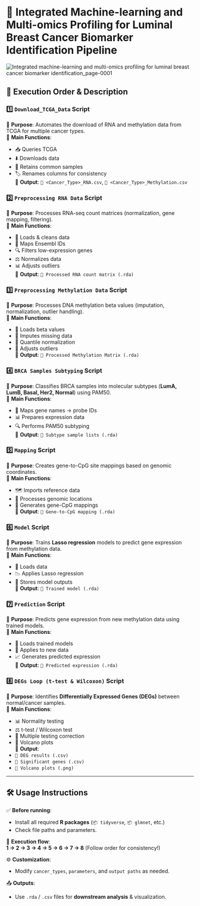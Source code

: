 # 🧬 Integrated Machine-learning and Multi-omics Profiling for Luminal Breast Cancer Biomarker Identification Pipeline
![Integrated machine-learning and multi-omics profiling for luminal breast cancer biomarker identification_page-0001](https://github.com/user-attachments/assets/a4ad48d6-bec8-4247-8cf9-96ea91a4c134)

## 🚀 Execution Order & Description  

### 1️⃣ **`Download_TCGA_Data` Script**  
🔹 **Purpose**: Automates the download of RNA and methylation data from TCGA for multiple cancer types.  
🔹 **Main Functions**:  
  - 📥 Queries TCGA  
  - ⬇️ Downloads data  
  - 🔄 Retains common samples  
  - 🏷️ Renames columns for consistency  
🔹 **Output**: `📂 <Cancer_Type>_RNA.csv`, `📂 <Cancer_Type>_Methylation.csv`  

### 2️⃣ **`Preprocessing RNA Data` Script**  
🔹 **Purpose**: Processes RNA-seq count matrices (normalization, gene mapping, filtering).  
🔹 **Main Functions**:  
  - 🧹 Loads & cleans data  
  - 🧬 Maps Ensembl IDs  
  - 🔍 Filters low-expression genes  
  - ⚖️ Normalizes data  
  - 📊 Adjusts outliers  
🔹 **Output**: `📂 Processed RNA count matrix (.rda)`  

### 3️⃣ **`Preprocessing Methylation Data` Script**  
🔹 **Purpose**: Processes DNA methylation beta values (imputation, normalization, outlier handling).  
🔹 **Main Functions**:  
  - 🧪 Loads beta values  
  - 🔄 Imputes missing data  
  - 📏 Quantile normalization  
  - 🎯 Adjusts outliers  
🔹 **Output**: `📂 Processed Methylation Matrix (.rda)`  

### 4️⃣ **`BRCA Samples Subtyping` Script**  
🔹 **Purpose**: Classifies BRCA samples into molecular subtypes (**LumA, LumB, Basal, Her2, Normal**) using PAM50.  
🔹 **Main Functions**:  
  - 🧬 Maps gene names → probe IDs  
  - 📊 Prepares expression data  
  - 🔍 Performs PAM50 subtyping  
🔹 **Output**: `📂 Subtype sample lists (.rda)`  

### 5️⃣ **`Mapping` Script**  
🔹 **Purpose**: Creates gene-to-CpG site mappings based on genomic coordinates.  
🔹 **Main Functions**:  
  - 🗺️ Imports reference data  
  - 🧬 Processes genomic locations  
  - 🔗 Generates gene-CpG mappings  
🔹 **Output**: `📂 Gene-to-CpG mapping (.rda)`  

### 6️⃣ **`Model` Script**  
🔹 **Purpose**: Trains **Lasso regression** models to predict gene expression from methylation data.  
🔹 **Main Functions**:  
  - 🤖 Loads data  
  - 📉 Applies Lasso regression  
  - 💾 Stores model outputs  
🔹 **Output**: `📂 Trained model (.rda)`  

### 7️⃣ **`Prediction` Script**  
🔹 **Purpose**: Predicts gene expression from new methylation data using trained models.  
🔹 **Main Functions**:  
  - 🔮 Loads trained models  
  - 🎯 Applies to new data  
  - 📈 Generates predicted expression  
🔹 **Output**: `📂 Predicted expression (.rda)`  

### 8️⃣ **`DEGs Loop (t-test & Wilcoxon)` Script**  
🔹 **Purpose**: Identifies **Differentially Expressed Genes (DEGs)** between normal/cancer samples.  
🔹 **Main Functions**:  
  - 📊 Normality testing  
  - ⚖️ t-test / Wilcoxon test  
  - 🔢 Multiple testing correction  
  - 🌋 Volcano plots  
🔹 **Output**:  
  - `📂 DEG results (.csv)`  
  - `📂 Significant genes (.csv)`  
  - `📂 Volcano plots (.png)`  

---

## 🛠️ **Usage Instructions**  
✅ **Before running**:  
   - Install all required **R packages** (`📦 tidyverse`, `📦 glmnet`, etc.)  
   - Check file paths and parameters.  

🔁 **Execution flow**:  
   **1 → 2 → 3 → 4 → 5 → 6 → 7 → 8** (Follow order for consistency!)  

⚙️ **Customization**:  
   - Modify `cancer_types`, `parameters`, and `output paths` as needed.  

📤 **Outputs**:  
   - Use `.rda` / `.csv` files for **downstream analysis** & visualization.  
